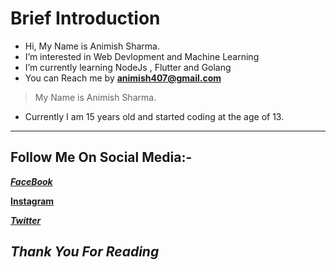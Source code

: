 # Brief Introduction
- Hi, My Name is Animish Sharma.
- I’m interested in Web Devlopment and Machine Learning
- I’m currently learning NodeJs , Flutter and Golang
- You can Reach me by **animish407@gmail.com**

> My Name is Animish Sharma.
- Currently I am 15 years old and started coding at the age of 13.
***

## Follow Me On Social Media:-

[**_FaceBook_**](https://facebook.com/animish.s.44)

[**Instagram**](https://instagram.com/i_am_animish_sharma)


[**_Twitter_**](https://twitter.com/IAMANIMISH)


## **_Thank You For Reading_**
